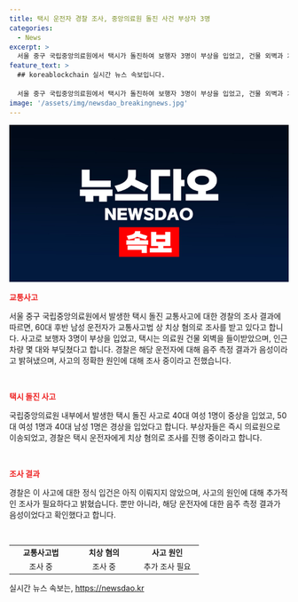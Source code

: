 ```yaml
---
title: 택시 운전자 경찰 조사, 중앙의료원 돌진 사건 부상자 3명
categories:
  - News
excerpt: >
  서울 중구 국립중앙의료원에서 택시가 돌진하여 보행자 3명이 부상을 입었고, 건물 외벽과 차량을 들이받았다. 사고는 60대 후반 남성 운전자에 의해 발생했으며, 치상 혐의로 조사 중이다. 부상자는 중상자 1명과 경상자 2명으로 즉시 의료 처리를 받았으며, 택시 운전자의 음주 측정은 음성으로 확인되었다. 사고 원인에 대한 추가 조사가 진행 중이다. #택시 #국립중앙의료원 #돌진
feature_text: >
  ## koreablockchain 실시간 뉴스 속보입니다.

  서울 중구 국립중앙의료원에서 택시가 돌진하여 보행자 3명이 부상을 입었고, 건물 외벽과 차량을 들이받았다. 사고는 60대 후반 남성 운전자에 의해 발생했으며, 치상 혐의로 조사 중이다. 부상자는 중상자 1명과 경상자 2명으로 즉시 의료 처리를 받았으며, 택시 운전자의 음주 측정은 음성으로 확인되었다. 사고 원인에 대한 추가 조사가 진행 중이다. #택시 #국립중앙의료원 #돌진
image: '/assets/img/newsdao_breakingnews.jpg'
---
```


<p><img src="/assets/img/newsdao_breakingnews.jpg" alt="koreablockchain 속보" /></p>

<p><b><span style="color: #ee2323;">교통사고</span></b></p>

<p>서울 중구 국립중앙의료원에서 발생한 택시 돌진 교통사고에 대한 경찰의 조사 결과에 따르면, 60대 후반 남성 운전자가 교통사고법 상 치상 혐의로 조사를 받고 있다고 합니다. 사고로 보행자 3명이 부상을 입었고, 택시는 의료원 건물 외벽을 들이받았으며, 인근 차량 몇 대와 부딪쳤다고 합니다. 경찰은 해당 운전자에 대해 음주 측정 결과가 음성이라고 밝혀냈으며, 사고의 정확한 원인에 대해 조사 중이라고 전했습니다.</p>

<p data-ke-size="size16">&nbsp;</p>

<p><b><span style="color: #ee2323;">택시 돌진 사고</span></b></p>

<p>국립중앙의료원 내부에서 발생한 택시 돌진 사고로 40대 여성 1명이 중상을 입었고, 50대 여성 1명과 40대 남성 1명은 경상을 입었다고 합니다. 부상자들은 즉시 의료원으로 이송되었고, 경찰은 택시 운전자에게 치상 혐의로 조사를 진행 중이라고 합니다.</p>

<p data-ke-size="size16">&nbsp;</p>

<p><b><span style="color: #ee2323;">조사 결과</span></b></p>

<p>경찰은 이 사고에 대한 정식 입건은 아직 이뤄지지 않았으며, 사고의 원인에 대해 추가적인 조사가 필요하다고 밝혔습니다. 뿐만 아니라, 해당 운전자에 대한 음주 측정 결과가 음성이었다고 확인했다고 합니다.</p>

<p data-ke-size="size16">&nbsp;</p>

<table>
<tbody>
<tr>
<td style="text-align: center; height: 17px;"><b>교통사고법</b></td>
<td style="text-align: center; height: 17px;"><b>치상 혐의</b></td>
<td style="text-align: center; height: 17px;"><b>사고 원인</b></td>
</tr>
<tr>
<td style="text-align: center; width: 100px;">조사 중</td>
<td style="text-align: center; width: 100px;">조사 중</td>
<td style="text-align: center; width: 100px;">추가 조사 필요</td>
</tr>
</tbody>
</table>
실시간 뉴스 속보는, <a href="https://newsdao.kr" rel="dofollow">https://newsdao.kr</a>


